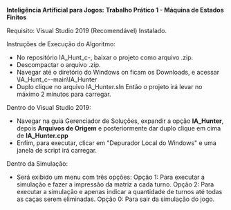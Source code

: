 **Inteligência Artificial para Jogos:**
**Trabalho Prático 1 - Máquina de Estados Finitos**

Requisito:
Visual Studio 2019 (Recomendável) Instalado.

Instruções de Execução do Algoritmo:
- No repositório IA_Hunt_c-, baixar o projeto como arquivo .zip.
- Descompactar o arquivo .zip.
- Navegar até o diretório do Windows on ficam os Downloads, e acessar \IA_Hunt_c--main\IA_Hunter
- Duplo clique no arquivo IA_Hunter.sln
Então o projeto irá levar no máximo 2 minutos para carregar.

Dentro do Visual Studio 2019:
- Navegar na guia Gerenciador de Soluções, expandir a opção **IA_Hunter**, depois **Arquivos de Origem** e posteriormente dar duplo clique em cima de **IA_Hunter.cpp**
- Enfim, para executar, clicar em "Depurador Local do Windows" e uma janela de script irá carregar.

Dentro da Simulação:
- Será exibido um menu com três opções:
  Opção 1: Para executar a simulação e fazer a impressão da matriz a cada turno.
  Opção 2: Para executar a simulação e apenas indicar a quantidade de turnos até todas as caças serem eliminadas.
  Opção 0: Para sair da simulação do jogo.
